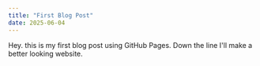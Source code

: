 ```yaml
---
title: "First Blog Post"
date: 2025-06-04
---
```

Hey. this is my first blog post using GitHub Pages.
Down the line I'll make a better looking website.
